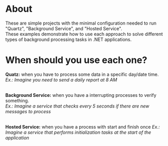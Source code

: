 # About
These are simple projects with the minimal configuration needed to run "Quartz", "Background Service", and "Hosted Service". <br />
These examples demonstrate how to use each approach to solve different types of background processing tasks in .NET applications.

# When should you use each one?
__Quatz:__ when you have to process some data in a specific day/date time. <br />
_Ex.: Imagine you need to send a daily report at 8 AM_
<br /><br />


__Background Service:__ when you have a interrupting processes to verify something. <br />
_Ex.: Imagine a service that checks every 5 seconds if there are new messages to process_
<br /><br />


__Hosted Service:__ when you have a process with start and finish once
_Ex.: Imagine a service that performs initialization tasks at the start of the application_
<br /><br />
